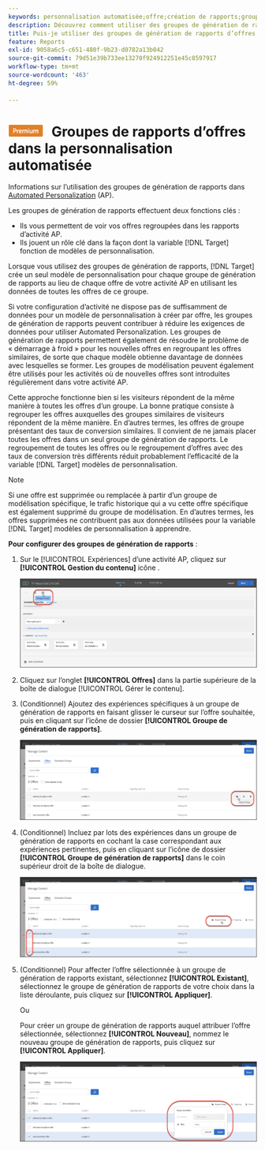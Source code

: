 ```yaml
---
keywords: personnalisation automatisée;offre;création de rapports;groupe;groupe de génération de rapports
description: Découvrez comment utiliser des groupes de génération de rapports d’offres dans Adobe [!DNL Target] Activités Automated Personalization. Utilisation de groupes de génération de rapports, [!DNL Target] crée un seul modèle de personnalisation pour chaque groupe de génération de rapports.
title: Puis-je utiliser des groupes de génération de rapports d’offres dans les activités Automated Personalization ?
feature: Reports
exl-id: 9058a6c5-c651-480f-9b23-d0782a13b042
source-git-commit: 79d51e39b733ee13270f924912251e45c8597917
workflow-type: tm+mt
source-wordcount: '463'
ht-degree: 59%

---
```


# ![PREMIUM](/help/main/assets/premium.png) Groupes de rapports d’offres dans la personnalisation automatisée

Informations sur l’utilisation des groupes de génération de rapports dans [Automated Personalization](/help/main/c-activities/t-automated-personalization/automated-personalization.md) (AP).

Les groupes de génération de rapports effectuent deux fonctions clés :

* Ils vous permettent de voir vos offres regroupées dans les rapports d’activité AP.
* Ils jouent un rôle clé dans la façon dont la variable [!DNL Target] fonction de modèles de personnalisation.

Lorsque vous utilisez des groupes de génération de rapports, [!DNL Target] crée un seul modèle de personnalisation pour chaque groupe de génération de rapports au lieu de chaque offre de votre activité AP en utilisant les données de toutes les offres de ce groupe.

Si votre configuration d’activité ne dispose pas de suffisamment de données pour un modèle de personnalisation à créer par offre, les groupes de génération de rapports peuvent contribuer à réduire les exigences de données pour utiliser Automated Personalization. Les groupes de génération de rapports permettent également de résoudre le problème de « démarrage à froid » pour les nouvelles offres en regroupant les offres similaires, de sorte que chaque modèle obtienne davantage de données avec lesquelles se former. Les groupes de modélisation peuvent également être utilisés pour les activités où de nouvelles offres sont introduites régulièrement dans votre activité AP.

Cette approche fonctionne bien si les visiteurs répondent de la même manière à toutes les offres d’un groupe. La bonne pratique consiste à regrouper les offres auxquelles des groupes similaires de visiteurs répondent de la même manière. En d’autres termes, les offres de groupe présentant des taux de conversion similaires. Il convient de ne jamais placer toutes les offres dans un seul groupe de génération de rapports. Le regroupement de toutes les offres ou le regroupement d’offres avec des taux de conversion très différents réduit probablement l’efficacité de la variable [!DNL Target] modèles de personnalisation.

>[!NOTE]
>
>Si une offre est supprimée ou remplacée à partir d’un groupe de modélisation spécifique, le trafic historique qui a vu cette offre spécifique est également supprimé du groupe de modélisation. En d’autres termes, les offres supprimées ne contribuent pas aux données utilisées pour la variable [!DNL Target] modèles de personnalisation à apprendre.

**Pour configurer des groupes de génération de rapports** :

1. Sur le [!UICONTROL Expériences] d’une activité AP, cliquez sur **[!UICONTROL Gestion du contenu]** icône .

   ![Icône Gérer le contenu](/help/main/c-reports/assets/ap_manage_content.png)

1. Cliquez sur l’onglet **[!UICONTROL Offres]** dans la partie supérieure de la boîte de dialogue [!UICONTROL Gérer le contenu].
1. (Conditionnel) Ajoutez des expériences spécifiques à un groupe de génération de rapports en faisant glisser le curseur sur l’offre souhaitée, puis en cliquant sur l’icône de dossier **[!UICONTROL Groupe de génération de rapports]**.

   ![Icône Groupe de rapports](/help/main/c-reports/assets/ap_manage_content_2.png)

1. (Conditionnel) Incluez par lots des expériences dans un groupe de génération de rapports en cochant la case correspondant aux expériences pertinentes, puis en cliquant sur l’icône de dossier **[!UICONTROL Groupe de génération de rapports]** dans le coin supérieur droit de la boîte de dialogue.

   ![Icône Groupe de rapports](/help/main/c-reports/assets/ap_manage_content_3.png)

1. (Conditionnel) Pour affecter l’offre sélectionnée à un groupe de génération de rapports existant, sélectionnez **[!UICONTROL Existant]**, sélectionnez le groupe de génération de rapports de votre choix dans la liste déroulante, puis cliquez sur **[!UICONTROL Appliquer]**.

   Ou

   Pour créer un groupe de génération de rapports auquel attribuer l’offre sélectionnée, sélectionnez **[!UICONTROL Nouveau]**, nommez le nouveau groupe de génération de rapports, puis cliquez sur **[!UICONTROL Appliquer]**.

   ![Nouvelle icône pour créer un groupe de génération de rapports](/help/main/c-reports/assets/ap_reporting_groups.png)
